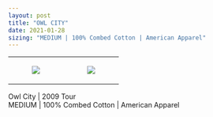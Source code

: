 ```yaml
---
layout: post
title: "OWL CITY"
date: 2021-01-28
sizing: "MEDIUM | 100% Combed Cotton | American Apparel"
---
```




<table style="width:100%;"><tr><td style="vertical-align:top;">
      <figure class="tmblr-full" data-orig-height="2048" data-orig-width="1365" data-orig-src="https://concertshirts.netlify.app/shirts/0336/0336-01.jpg"><img src="https://64.media.tumblr.com/191e45980ea3cc02af133fecc30c09ee/9ecfe0881909e15d-f2/s540x810/10be383f7b5dd9b6043e3f6b02c8ab0f74e5b1f7.jpg" data-orig-height="2048" data-orig-width="1365" data-orig-src="https://concertshirts.netlify.app/shirts/0336/0336-01.jpg"/></figure></td>
    <td style="vertical-align:top;">
      <figure class="tmblr-full" data-orig-height="2048" data-orig-width="1365" data-orig-src="https://concertshirts.netlify.app/shirts/0336/0336-02.jpg"><img src="https://64.media.tumblr.com/0d2ab19e30c34827977e8b0db94c0b17/9ecfe0881909e15d-5e/s540x810/9b934b23fd8c74c652f4de8357be58a9e7cf00cc.jpg" data-orig-height="2048" data-orig-width="1365" data-orig-src="https://concertshirts.netlify.app/shirts/0336/0336-02.jpg"/></figure></td>
  </tr></table><p>
  Owl City | 2009 Tour<br/>MEDIUM | 100% Combed Cotton | American Apparel
</p>
